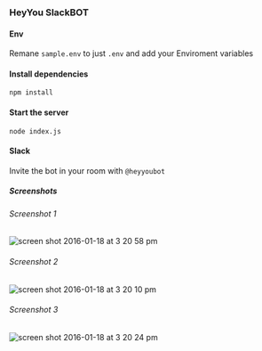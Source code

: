 ### HeyYou SlackBOT

#### Env
Remane `sample.env` to just `.env` and add your Enviroment variables

#### Install dependencies
`npm install`

#### Start the server
`node index.js`

#### Slack
Invite the bot in your room with `@heyyoubot`

##### Screenshots

###### Screenshot 1
![screen shot 2016-01-18 at 3 20 58 pm](https://cloud.githubusercontent.com/assets/4151521/12383340/000262ca-bdf9-11e5-9dd3-d6f06252419a.png)

###### Screenshot 2
![screen shot 2016-01-18 at 3 20 10 pm](https://cloud.githubusercontent.com/assets/4151521/12383341/01f523b0-bdf9-11e5-9c06-0cfbfa8588c5.png)

###### Screenshot 3
![screen shot 2016-01-18 at 3 20 24 pm](https://cloud.githubusercontent.com/assets/4151521/12383342/03254972-bdf9-11e5-93b4-4c9738bc2fc7.png)
